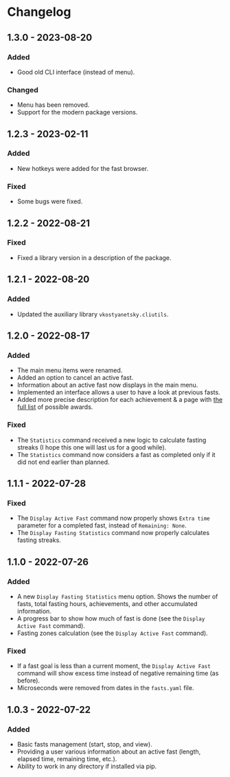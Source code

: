 # Changelog

## 1.3.0 - 2023-08-20

### Added

- Good old CLI interface (instead of menu).

### Changed

- Menu has been removed.
- Support for the modern package versions.

## 1.2.3 - 2023-02-11

### Added

* New hotkeys were added for the fast browser.

### Fixed

* Some bugs were fixed.

## 1.2.2 - 2022-08-21

### Fixed

* Fixed a library version in a description of the package.

## 1.2.1 - 2022-08-20

### Added

* Updated the auxiliary library `vkostyanetsky.cliutils`. 

## 1.2.0 - 2022-08-17

### Added

* The main menu items were renamed.
* Added an option to cancel an active fast.
* Information about an active fast now displays in the main menu.  
* Implemented an interface allows a user to have a look at previous fasts. 
* Added more precise description for each achievement & a page with [the full list](ACHIEVEMENTS.md) of possible awards.

### Fixed

* The `Statistics` command received a new logic to calculate fasting streaks (I hope this one will last us for a good while).
* The `Statistics` command now considers a fast as completed only if it did not end earlier than planned. 

## 1.1.1 - 2022-07-28

### Fixed

* The `Display Active Fast` command now properly shows `Extra time` parameter for a completed fast, instead of `Remaining: None`.
* The `Display Fasting Statistics` command now properly calculates fasting streaks.

## 1.1.0 - 2022-07-26

### Added

* A new `Display Fasting Statistics` menu option. Shows the number of fasts, total fasting hours, achievements, and other accumulated information.
* A progress bar to show how much of fast is done (see the `Display Active Fast` command).
* Fasting zones calculation (see the `Display Active Fast` command). 

### Fixed

* If a fast goal is less than a current moment, the `Display Active Fast` command will show excess time instead of negative remaining time (as before).
* Microseconds were removed from dates in the `fasts.yaml` file.

## 1.0.3 - 2022-07-22

### Added

* Basic fasts management (start, stop, and view).
* Providing a user various information about an active fast (length, elapsed time, remaining time, etc.).
* Ability to work in any directory if installed via pip.